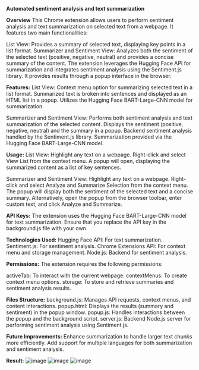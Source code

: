 **Automated sentiment analysis and text summarization**

**Overview**
This Chrome extension allows users to perform sentiment analysis and text summarization on selected text from a webpage. It features two main functionalities:

List View: Provides a summary of selected text, displaying key points in a list format.
Summarizer and Sentiment View: Analyzes both the sentiment of the selected text (positive, negative, neutral) and provides a concise summary of the content.
The extension leverages the Hugging Face API for summarization and integrates sentiment analysis using the Sentiment.js library. It provides results through a popup interface in the browser.

**Features:**
List View:
Context menu option for summarizing selected text in a list format.
Summarized text is broken into sentences and displayed as an HTML list in a popup.
Utilizes the Hugging Face BART-Large-CNN model for summarization.

Summarizer and Sentiment View:
Performs both sentiment analysis and text summarization of the selected content.
Displays the sentiment (positive, negative, neutral) and the summary in a popup.
Backend sentiment analysis handled by the Sentiment.js library.
Summarization provided via the Hugging Face BART-Large-CNN model.

**Usage:**
List View:
Highlight any text on a webpage.
Right-click and select View List from the context menu.
A popup will open, displaying the summarized content as a list of key sentences.

Summarizer and Sentiment View:
Highlight any text on a webpage.
Right-click and select Analyze and Summarize Selection from the context menu.
The popup will display both the sentiment of the selected text and a concise summary.
Alternatively, open the popup from the browser toolbar, enter custom text, and click Analyze and Summarize.

**API Keys:**
The extension uses the Hugging Face BART-Large-CNN model for text summarization. Ensure that you replace the API key in the background.js file with your own.

**Technologies Used:**
Hugging Face API: For text summarization.
Sentiment.js: For sentiment analysis.
Chrome Extensions API: For context menu and storage management.
Node.js: Backend for sentiment analysis.

**Permissions:**
The extension requires the following permissions:

activeTab: To interact with the current webpage.
contextMenus: To create context menu options.
storage: To store and retrieve summaries and sentiment analysis results.

**Files Structure:**
background.js: Manages API requests, context menus, and content interactions.
popup.html: Displays the results (summary and sentiment) in the popup window.
popup.js: Handles interactions between the popup and the background script.
server.js: Backend Node.js server for performing sentiment analysis using Sentiment.js.

**Future Improvements:**
Enhance summarization to handle larger text chunks more efficiently.
Add support for multiple languages for both summarization and sentiment analysis.

**Result:**
![image](https://github.com/user-attachments/assets/f7287fd1-40ec-43b8-8fcf-176a32389375)
![image](https://github.com/user-attachments/assets/87665645-3a28-4313-a1f8-271d0f7b5f68)
![image](https://github.com/user-attachments/assets/a4338b71-f25f-4117-8c79-e9dc5ff821bf)


